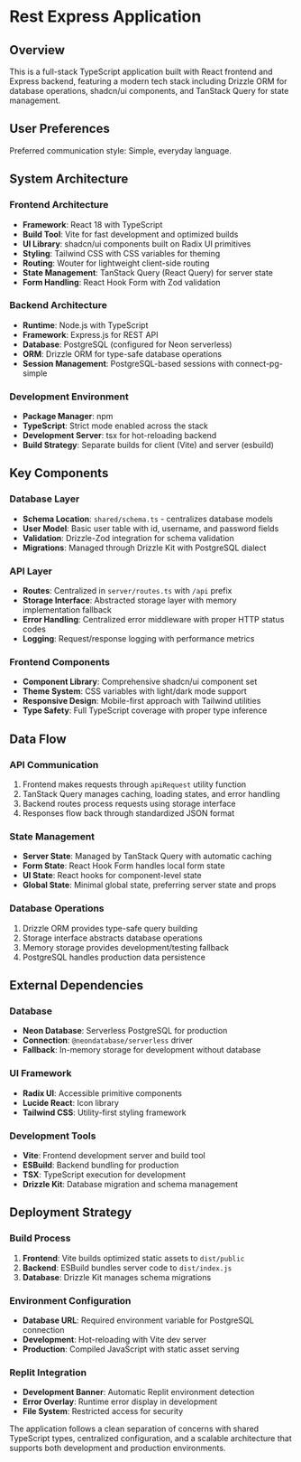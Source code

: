 # Rest Express Application

## Overview

This is a full-stack TypeScript application built with React frontend and Express backend, featuring a modern tech stack including Drizzle ORM for database operations, shadcn/ui components, and TanStack Query for state management.

## User Preferences

Preferred communication style: Simple, everyday language.

## System Architecture

### Frontend Architecture
- **Framework**: React 18 with TypeScript
- **Build Tool**: Vite for fast development and optimized builds
- **UI Library**: shadcn/ui components built on Radix UI primitives
- **Styling**: Tailwind CSS with CSS variables for theming
- **Routing**: Wouter for lightweight client-side routing
- **State Management**: TanStack Query (React Query) for server state
- **Form Handling**: React Hook Form with Zod validation

### Backend Architecture
- **Runtime**: Node.js with TypeScript
- **Framework**: Express.js for REST API
- **Database**: PostgreSQL (configured for Neon serverless)
- **ORM**: Drizzle ORM for type-safe database operations
- **Session Management**: PostgreSQL-based sessions with connect-pg-simple

### Development Environment
- **Package Manager**: npm
- **TypeScript**: Strict mode enabled across the stack
- **Development Server**: tsx for hot-reloading backend
- **Build Strategy**: Separate builds for client (Vite) and server (esbuild)

## Key Components

### Database Layer
- **Schema Location**: `shared/schema.ts` - centralizes database models
- **User Model**: Basic user table with id, username, and password fields
- **Validation**: Drizzle-Zod integration for schema validation
- **Migrations**: Managed through Drizzle Kit with PostgreSQL dialect

### API Layer
- **Routes**: Centralized in `server/routes.ts` with `/api` prefix
- **Storage Interface**: Abstracted storage layer with memory implementation fallback
- **Error Handling**: Centralized error middleware with proper HTTP status codes
- **Logging**: Request/response logging with performance metrics

### Frontend Components
- **Component Library**: Comprehensive shadcn/ui component set
- **Theme System**: CSS variables with light/dark mode support
- **Responsive Design**: Mobile-first approach with Tailwind utilities
- **Type Safety**: Full TypeScript coverage with proper type inference

## Data Flow

### API Communication
1. Frontend makes requests through `apiRequest` utility function
2. TanStack Query manages caching, loading states, and error handling
3. Backend routes process requests using storage interface
4. Responses flow back through standardized JSON format

### State Management
- **Server State**: Managed by TanStack Query with automatic caching
- **Form State**: React Hook Form handles local form state
- **UI State**: React hooks for component-level state
- **Global State**: Minimal global state, preferring server state and props

### Database Operations
1. Drizzle ORM provides type-safe query building
2. Storage interface abstracts database operations
3. Memory storage provides development/testing fallback
4. PostgreSQL handles production data persistence

## External Dependencies

### Database
- **Neon Database**: Serverless PostgreSQL for production
- **Connection**: `@neondatabase/serverless` driver
- **Fallback**: In-memory storage for development without database

### UI Framework
- **Radix UI**: Accessible primitive components
- **Lucide React**: Icon library
- **Tailwind CSS**: Utility-first styling framework

### Development Tools
- **Vite**: Frontend development server and build tool
- **ESBuild**: Backend bundling for production
- **TSX**: TypeScript execution for development
- **Drizzle Kit**: Database migration and schema management

## Deployment Strategy

### Build Process
1. **Frontend**: Vite builds optimized static assets to `dist/public`
2. **Backend**: ESBuild bundles server code to `dist/index.js`
3. **Database**: Drizzle Kit manages schema migrations

### Environment Configuration
- **Database URL**: Required environment variable for PostgreSQL connection
- **Development**: Hot-reloading with Vite dev server
- **Production**: Compiled JavaScript with static asset serving

### Replit Integration
- **Development Banner**: Automatic Replit environment detection
- **Error Overlay**: Runtime error display in development
- **File System**: Restricted access for security

The application follows a clean separation of concerns with shared TypeScript types, centralized configuration, and a scalable architecture that supports both development and production environments.